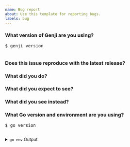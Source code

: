 ```yaml
---
name: Bug report
about: Use this template for reporting bugs.
labels: bug
---
```


<!-- Please answer these questions before submitting your issue. Thanks! -->

### What version of Genji are you using?

<pre>
$ genji version

</pre>

### Does this issue reproduce with the latest release?

<!-- Yes/no -->

### What did you do?

<!--
If possible, provide a recipe for reproducing the error.
A complete runnable program is good.
A link on play.golang.org or goplay.space is best. You may use
https://play.golang.org/p/_pr_rOXsAH3 as a starting point.
-->

### What did you expect to see?

<!-- The expected behavior -->

### What did you see instead?

<!-- The observed behavior -->

### What Go version and environment are you using?

<pre>
$ go version

</pre>

<details><summary><code>go env</code> Output</summary><br><pre>
$ go env

</pre></details>
